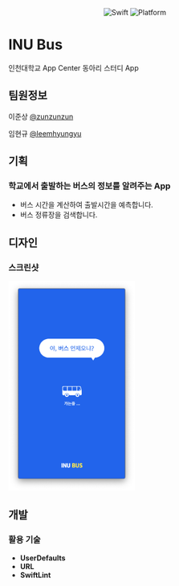 <p align="center">
  <img alt="Swift" src="https://img.shields.io/badge/swift-5-orange.svg">
  <img alt="Platform" src="https://img.shields.io/badge/platform-ios-lightgrey.svg">
</p>

# INU Bus

인천대학교 App Center 동아리 스터디 App

## 팀원정보

이준상 [@zunzunzun](https://github.com/zunzunzun)

임현규 [@leemhyungyu](https://github.com/leemhyungyu)

## 기획

### 학교에서 출발하는 버스의 정보를 알려주는 App

- 버스 시간을 계산하여 출발시간을 예측합니다.
- 버스 정류장을 검색합니다.

## 디자인

### 스크린샷
<div>
  <img src="./images/1.PNG" width="50%"></img>
</div>

## 개발

### 활용 기술

- **UserDefaults**
- **URL**
- **SwiftLint**

